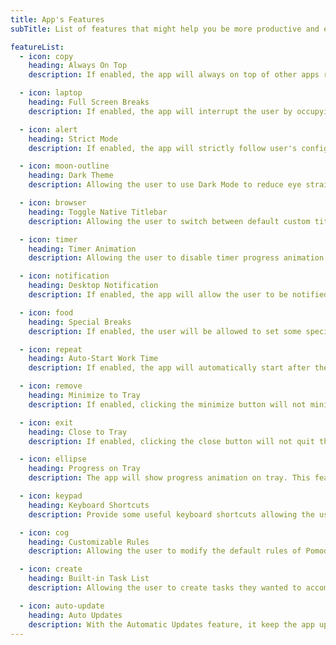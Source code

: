 ```yaml
---
title: App's Features
subTitle: List of features that might help you be more productive and effective.

featureList:
  - icon: copy
    heading: Always On Top
    description: If enabled, the app will always on top of other apps running on user's Operating System.

  - icon: laptop
    heading: Full Screen Breaks
    description: If enabled, the app will interrupt the user by occupying the whole screen so that the user will be force to take a break.

  - icon: alert
    heading: Strict Mode
    description: If enabled, the app will strictly follow user's configuration and prevent the user from resetting, pausing and skipping the timer when it has started.

  - icon: moon-outline
    heading: Dark Theme
    description: Allowing the user to use Dark Mode to reduce eye strain and improves visibility for user with low vision and those who are sensitive to bright light.

  - icon: browser
    heading: Toggle Native Titlebar
    description: Allowing the user to switch between default custom titlebar to a native one and vice versa. This feature is useful for some users especially to those who don't like the default custom titlebar.

  - icon: timer
    heading: Timer Animation
    description: Allowing the user to disable timer progress animation to reduce the CPU usage to the app least required. It is really useful for some people.

  - icon: notification
    heading: Desktop Notification
    description: If enabled, the app will allow the user to be notified from time to time. Notification property is divided into 3 types NONE, NORMAL and EXTRA.

  - icon: food
    heading: Special Breaks
    description: If enabled, the user will be allowed to set some special time when the user really need to take a break.

  - icon: repeat
    heading: Auto-Start Work Time
    description: If enabled, the app will automatically start after the timer ends. It is useful when the user did not want to always start the timer manually from time to time.

  - icon: remove
    heading: Minimize to Tray
    description: If enabled, clicking the minimize button will not minimize the app. It will be hidden and being send to Tray instead of minimizing on the Taskbar.

  - icon: exit
    heading: Close to Tray
    description: If enabled, clicking the close button will not quit the app. It will be hidden and being send to Tray instead of closing and quitting the app.

  - icon: ellipse
    heading: Progress on Tray
    description: The app will show progress animation on tray. This feature can be activate if Minimize to Tray of Close to Tray is enabled. Useful when the timer is being hidden.

  - icon: keypad
    heading: Keyboard Shortcuts
    description: Provide some useful keyboard shortcuts allowing the user to use the app conveniently.

  - icon: cog
    heading: Customizable Rules
    description: Allowing the user to modify the default rules of Pomodoro Principle to fit on their personal preference.

  - icon: create
    heading: Built-in Task List
    description: Allowing the user to create tasks they wanted to accomplish and enable them to mark a particular task as done showing some accomplishments.

  - icon: auto-update
    heading: Auto Updates
    description: With the Automatic Updates feature, it keep the app up to date with the latest updates and enhancements. User no longer have to search for critical updates; it delivers them directly to the computer.
---
```

